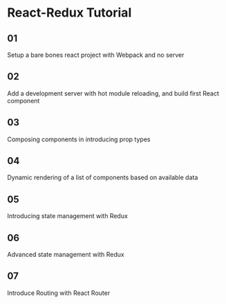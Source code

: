 # React-Redux Tutorial

## 01
Setup a bare bones react project with Webpack and no server

## 02
Add a development server with hot module reloading, and build first React component

## 03
Composing components in introducing prop types

## 04
Dynamic rendering of a list of components based on available data

## 05
Introducing state management with Redux

## 06
Advanced state management with Redux

## 07
Introduce Routing with React Router